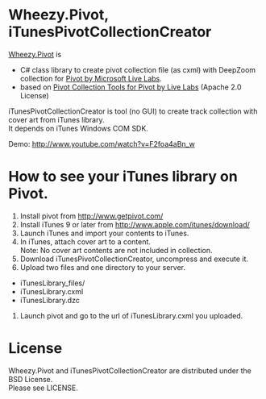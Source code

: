 Wheezy.Pivot, iTunesPivotCollectionCreator
==================================================

[Wheezy.Pivot](http://github.com/makotokw/Wheezy.Pivot) is  
 - C# class library to create pivot collection file (as cxml) with DeepZoom collection for [Pivot by Microsoft Live Labs](http://www.getpivot.com/).  
 - based on [Pivot Collection Tools for Pivot by Live Labs](http://pivotcollectiontools.codeplex.com/) (Apache 2.0 License)

iTunesPivotCollectionCreator is tool (no GUI) to create track collection with cover art from iTunes library.  
It depends on iTunes Windows COM SDK.

Demo: <http://www.youtube.com/watch?v=F2foa4aBn_w>

How to see your iTunes library on Pivot.
==============

1. Install pivot from <http://www.getpivot.com/>
1. Install iTunes 9 or later from <http://www.apple.com/itunes/download/>
1. Launch iTunes and import your contents to iTunes.
1. In iTunes, attach cover art to a content.  
Note: No cover art contents are not included in collection.
1. Download iTunesPivotCollectionCreator, uncompress and execute it.
1. Upload two files and one directory to your server.  
  - iTunesLibrary_files/
  - iTunesLibrary.cxml
  - iTunesLibrary.dzc
1. Launch pivot and go to the url of iTunesLibrary.cxml you uploaded.


License
=======

Wheezy.Pivot and iTunesPivotCollectionCreator are distributed under the BSD License.  
Please see LICENSE.